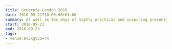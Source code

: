 ```yaml
---
title: Generate London 2016
date: 2016-09-21T10:00:00+01:00
summary: As well as two days of highly practical and inspiring presentations covering design and UX systems, layouts with flexbox, user testing, web animations, progressive web apps, pricing your work and much more, we'll also have a day of in-depth workshops to help you hone your practical skills this year.
start: 2016-09-21
end: 2016-09-23
tags:
- venue:9c3xgv55+r4
---
```

